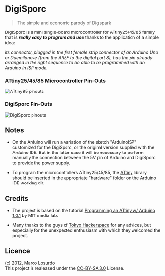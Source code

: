 # DigiSporc
> The simple and economic parody of Digispark

DigiSporc is a mini single-board microcontroller for ATtiny25/45/85 family that is ***really easy to program and use*** thanks to the application of a simple idea:

*its connector, plugged in the first female strip connector  of an Arduino Uno or Duemilanove (from the AREF to the digital port 8), has the pin already arranged in the right sequence to be able to be programmed with an Arduino in ISP mode.*


### ATtiny25/45/85 Microcontroller Pin-Outs
![ATtiny85 pinouts](http://hlt.media.mit.edu/wp-content/uploads/2011/10/ATtiny45-85.png)

### DigiSporc Pin-Outs
![DigiSporc pinouts](https://raw.github.com/MarcoLosurdo/DigiSporc/master/DigiSporc_pinout.png)

## Notes
* On the Arduino will run a variation of the sketch "ArduinoISP" customized for the DigiSporc, or the original version supplied with the Arduino IDE. But in the latter case it will be necessary to perform manually the connection between the 5V pin of Arduino and DigiSporc to provide the power supply.

* To program the microcontrollers ATtiny25/45/85, the [ATtiny](https://github.com/damellis/attiny) library should be inserted in the appropriate "hardware" folder on the Arduino IDE working dir.

## Credits
* The project is based on the tutorial [Programming an ATtiny w/ Arduino 1.0.1](http://hlt.media.mit.edu/?p=1695) by MIT media lab.

* Many thanks to the guys of [Tokyo Hackerspace](http://tokyohackerspace.org/) for any advices, but especially for the unexpected enthusiasm with which they welcomed the project.

## Licence
(c) 2012, Marco Losurdo  
This project is realeased under the [CC-BY-SA 3.0](http://creativecommons.org/licenses/by-sa/3.0/us/) License.